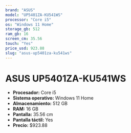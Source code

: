 ```yaml
---
brand: "ASUS"
model: "UP5401ZA-KU541WS"
processor: "Core i5"
os: "Windows 11 Home"
storage_gb: 512
ram_gb: 16
screen_cm: 35.56
touch: "Yes"
price_usd: 923.88
slug: "asus-up5401za-ku541ws"
---
```


# ASUS UP5401ZA-KU541WS

- **Procesador:** Core i5
- **Sistema operativo:** Windows 11 Home
- **Almacenamiento:** 512 GB
- **RAM:** 16 GB
- **Pantalla:** 35.56 cm
- **Pantalla táctil:** Yes
- **Precio:** $923.88
